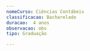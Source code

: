 ```yaml
---
nomeCurso: Ciências Contábeis 
classificacao: Bacharelado 
duracao:  4 anos 
observacao: obs
tipo: Graduação 

---
```


